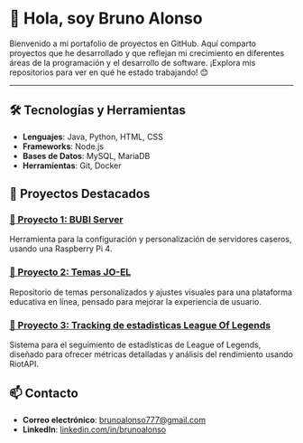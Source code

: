 # 👋 Hola, soy Bruno Alonso

Bienvenido a mi portafolio de proyectos en GitHub. Aquí comparto proyectos que he desarrollado y que reflejan mi crecimiento en diferentes áreas de la programación y el desarrollo de software. ¡Explora mis repositorios para ver en qué he estado trabajando! 😊

---

## 🛠️ Tecnologías y Herramientas
- **Lenguajes**: Java, Python, HTML, CSS
- **Frameworks**: Node.js
- **Bases de Datos**: MySQL, MariaDB
- **Herramientas**: Git, Docker

## 📂 Proyectos Destacados

### [📌 Proyecto 1: BUBI Server](https://github.com/bait-py/bubiserver)
Herramienta para la configuración y personalización de servidores caseros, usando una Raspberry Pi 4.

### [📌 Proyecto 2: Temas JO-EL](https://github.com/bait-py/temasjoel)
Repositorio de temas personalizados y ajustes visuales para una plataforma educativa en línea, pensado para mejorar la experiencia de usuario.

### [📌 Proyecto 3: Tracking de estadisticas League Of Legends](https://github.com/bait-py/nyoloqchallenge)
Sistema para el seguimiento de estadísticas de League of Legends, diseñado para ofrecer métricas detalladas y análisis del rendimiento usando RiotAPI.

## 📫 Contacto
- **Correo electrónico**: brunoalonso777@gmail.com
- **LinkedIn**: [linkedin.com/in/brunoalonso](https://es.linkedin.com/in/bruno-alonso-pujol-b14171262)
